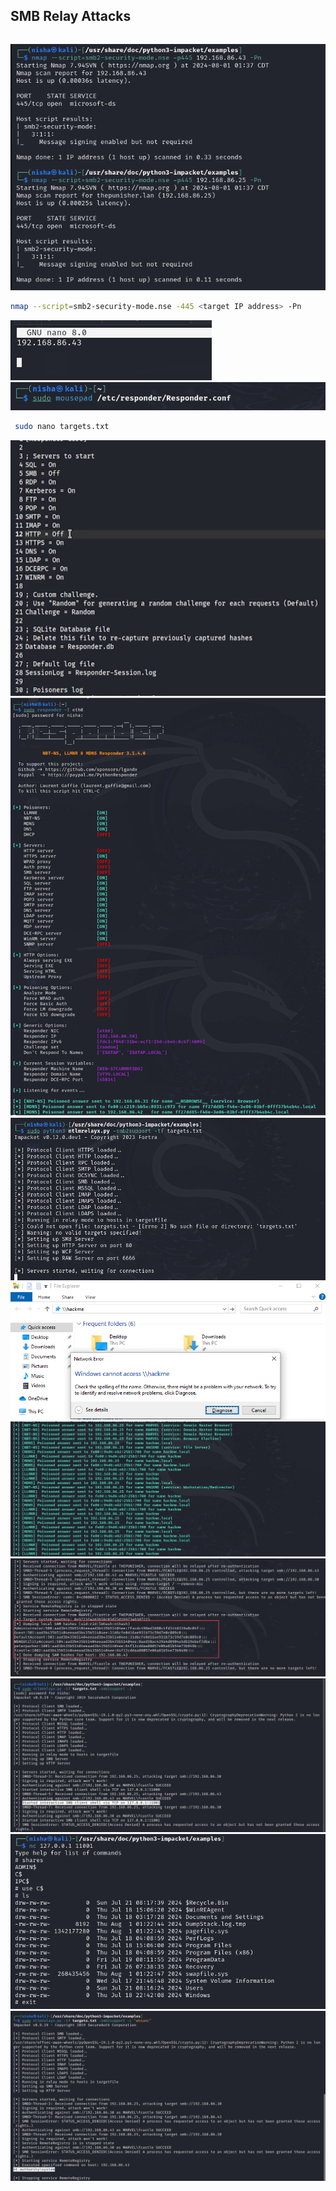 ## SMB Relay Attacks

```bash

```

<img src="https://github.com/Nisha318/Nisha318.github.io/blob/master/assets/images/tcm-academy/smb-relay-2.png">

```bash
nmap --script=smb2-security-mode.nse -445 <target IP address> -Pn
```
<img src="https://github.com/Nisha318/Nisha318.github.io/blob/master/assets/images/tcm-academy/smb-relay-3.png">

<img src="https://github.com/Nisha318/Nisha318.github.io/blob/master/assets/images/tcm-academy/smb-relay-4.png">

```bash
 sudo nano targets.txt 
```

<img src="https://github.com/Nisha318/Nisha318.github.io/blob/master/assets/images/tcm-academy/smb-relay-5.png">

<img src="https://github.com/Nisha318/Nisha318.github.io/blob/master/assets/images/tcm-academy/smb-relay-6.png">

<img src="https://github.com/Nisha318/Nisha318.github.io/blob/master/assets/images/tcm-academy/smb-relay-7.png">

<img src="https://github.com/Nisha318/Nisha318.github.io/blob/master/assets/images/tcm-academy/smb-relay-8.png">

<img src="https://github.com/Nisha318/Nisha318.github.io/blob/master/assets/images/tcm-academy/smb-relay-9.png">

<img src="https://github.com/Nisha318/Nisha318.github.io/blob/master/assets/images/tcm-academy/smb-relay-10.png">

<img src="https://github.com/Nisha318/Nisha318.github.io/blob/master/assets/images/tcm-academy/smb-relay-11.png">

<img src="https://github.com/Nisha318/Nisha318.github.io/blob/master/assets/images/tcm-academy/smb-relay-12.png">


<img src="https://github.com/Nisha318/Nisha318.github.io/blob/master/assets/images/tcm-academy/smb-relay-13.png">







